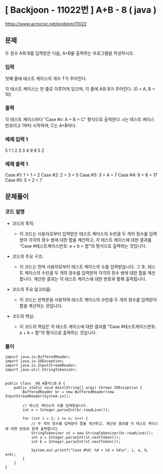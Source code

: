 # \[ Backjoon - 11022번 \] A+B - 8 ( java )
https://www.acmicpc.net/problem/11022
## 문제

두 정수 A와 B를 입력받은 다음, A+B를 출력하는 프로그램을 작성하시오.

### 입력

첫째 줄에 테스트 케이스의 개수 T가 주어진다.

각 테스트 케이스는 한 줄로 이루어져 있으며, 각 줄에 A와 B가 주어진다. (0 < A, B < 10)

### 출력

각 테스트 케이스마다 "Case #x: A + B = C" 형식으로 출력한다. x는 테스트 케이스 번호이고 1부터 시작하며, C는 A+B이다.

### 예제 입력 1 

5
1 1
2 3
3 4
9 8
5 2

### 예제 출력 1 

Case #1: 1 + 1 = 2
Case #2: 2 + 3 = 5
Case #3: 3 + 4 = 7
Case #4: 9 + 8 = 17
Case #5: 5 + 2 = 7

## 문제풀이
### 코드 설명
- 코드의 목적:
    
    - 이 코드는 사용자로부터 입력받은 테스트 케이스의 수만큼 두 개의 정수를 입력받아 각각의 정수 쌍에 대한 합을 계산하고, 각 테스트 케이스에 대한 결과를 "Case #테스트케이스번호: a + b = 합"의 형식으로 출력하는 것입니다.
- 코드의 주요 구조:
    
    - 이 코드는 먼저 사용자로부터 테스트 케이스의 수를 입력받습니다. 그 후, 테스트 케이스의 수만큼 두 개의 정수를 입력받아 각각의 정수 쌍에 대한 합을 계산합니다. 계산된 결과는 각 테스트 케이스에 대한 번호와 함께 출력됩니다.
- 코드의 주요 알고리즘:
    
    - 이 코드는 반복문을 사용하여 테스트 케이스의 수만큼 두 개의 정수를 입력받아 합을 계산하는 것입니다.
- 코드의 핵심:
    
    - 이 코드의 핵심은 각 테스트 케이스에 대한 결과를 "Case #테스트케이스번호: a + b = 합"의 형식으로 출력하는 것입니다.

### 풀이

```
import java.io.BufferedReader;
import java.io.IOException;
import java.io.InputStreamReader;
import java.util.StringTokenizer;


public class _08_A플러스B_8 {
    public static void main(String[] args) throws IOException {
        BufferedReader br = new BufferedReader(new InputStreamReader(System.in));

        // 테스트 케이스의 수를 입력받습니다.
        int n = Integer.parseInt(br.readLine());

        for (int i = 1; i <= n; i++) {
            // 두 개의 정수를 입력받아 합을 계산하고, 계산된 결과를 각 테스트 케이스에 대한 번호와 함께 출력합니다.
            StringTokenizer st = new StringTokenizer(br.readLine());
            int a = Integer.parseInt(st.nextToken());
            int b = Integer.parseInt(st.nextToken());
            
            System.out.printf("Case #%d: %d + %d = %d\n", i, a, b, a+b);
        }
    }
}
```
